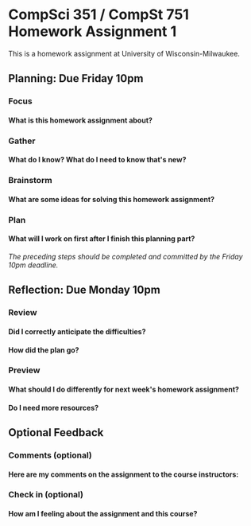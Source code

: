 # CompSci 351 / CompSt 751 Homework Assignment 1

This is a homework assignment at University of Wisconsin-Milwaukee.

## Planning: Due Friday 10pm

### Focus

#### What is this homework assignment about?

### Gather

#### What do I know?  What do I need to know that's new?

### Brainstorm

#### What are some ideas for solving this homework assignment?

### Plan

#### What will I work on first after I finish this planning part?


*The preceding steps should be completed and committed by the
Friday 10pm deadline.*

## Reflection: Due Monday 10pm

### Review

#### Did I correctly anticipate the difficulties?

#### How did the plan go?

### Preview

#### What should I do differently for next week's homework assignment?

#### Do I need more resources?

## Optional Feedback

### Comments (optional)

#### Here are my comments on the assignment to the course instructors:

### Check in (optional)

#### How am I feeling about the assignment and this course?
